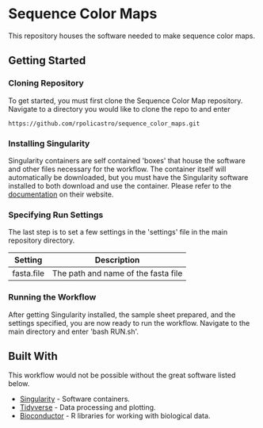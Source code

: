 # Sequence Color Maps

This repository houses the software needed to make sequence color maps.

## Getting Started

### Cloning Repository

To get started, you must first clone the Sequence Color Map repository. 
Navigate to a directory you would like to clone the repo to and enter
```
https://github.com/rpolicastro/sequence_color_maps.git
```

### Installing Singularity

Singularity containers are self contained 'boxes' that house the software and other files necessary for the workflow. 
The container itself will automatically be downloaded, but you must have the Singularity software installed to both download and use the container. 
Please refer to the [documentation](https://www.sylabs.io/docs/) on their website.

### Specifying Run Settings

The last step is to set a few settings in the 'settings' file in the main repository directory.

| Setting | Description |
| ------- | ----------- |
| fasta.file | The path and name of the fasta file |

### Running the Workflow

After getting Singularity installed, the sample sheet prepared, and the settings specified, you are now ready to run the workflow.
Navigate to the main directory and enter 'bash RUN.sh'.

## Built With

This workflow would not be possible without the great software listed below.

- [Singularity](https://sylabs.io/) - Software containers.
- [Tidyverse](https://www.tidyverse.org/) - Data processing and plotting.
- [Bioconductor](https://www.bioconductor.org/) - R libraries for working with biological data.
